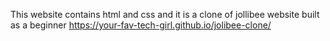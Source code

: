 This website contains html and css 
and it is a clone of jollibee website built as a beginner
https://your-fav-tech-girl.github.io/jolibee-clone/

